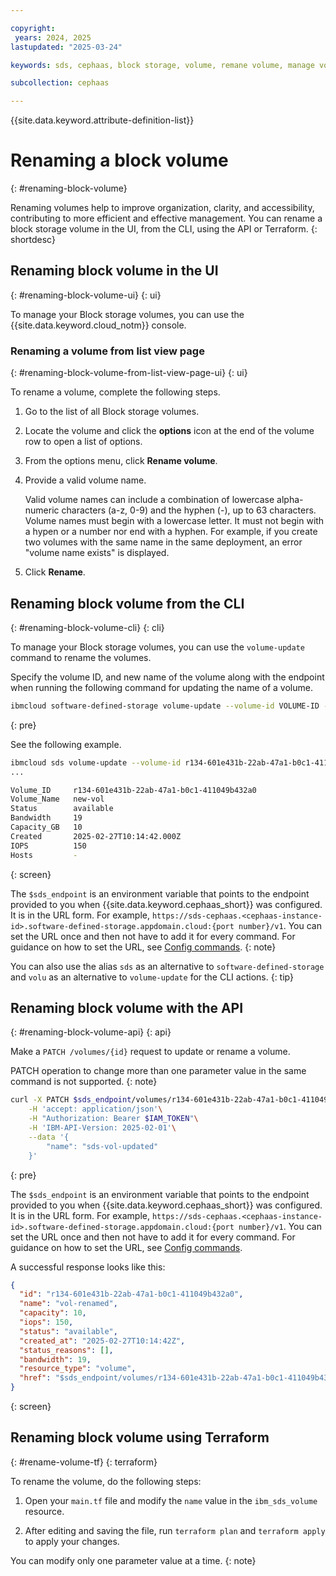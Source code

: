 ```yaml
---

copyright:
 years: 2024, 2025
lastupdated: "2025-03-24"

keywords: sds, cephaas, block storage, volume, remane volume, manage volume, ceph as a service

subcollection: cephaas

---
```


{{site.data.keyword.attribute-definition-list}}

# Renaming a block volume
{: #renaming-block-volume}

Renaming volumes help to improve organization, clarity, and accessibility, contributing to more efficient and effective management. You can rename a block storage volume in the UI, from the CLI, using the API or Terraform.
{: shortdesc}

## Renaming block volume in the UI
{: #renaming-block-volume-ui}
{: ui}

To manage your Block storage volumes, you can use the {{site.data.keyword.cloud_notm}} console.

### Renaming a volume from list view page
{: #renaming-block-volume-from-list-view-page-ui}
{: ui}

To rename a volume, complete the following steps.

1. Go to the list of all Block storage volumes.

2. Locate the volume and click the **options** icon at the end of the volume row to open a list of options.

3. From the options menu, click **Rename volume**.

4. Provide a valid volume name.

    Valid volume names can include a combination of lowercase alpha-numeric characters (a-z, 0-9) and the hyphen (-), up to 63 characters. Volume names must begin with a lowercase letter. It must not begin with a hypen or a number nor end with a hyphen. For example, if you create two volumes with the same name in the same deployment, an error "volume name exists" is displayed.

5. Click **Rename**.


## Renaming block volume from the CLI
{: #renaming-block-volume-cli}
{: cli}

To manage your Block storage volumes, you can use the `volume-update` command to rename the volumes.

Specify the volume ID, and new name of the volume along with the endpoint when running the following command for updating the name of a volume.

```sh
ibmcloud software-defined-storage volume-update --volume-id VOLUME-ID --name NAME --url string
```
{: pre}

See the following example.

```bash
ibmcloud sds volume-update --volume-id r134-601e431b-22ab-47a1-b0c1-411049b432a0 --name new-vol --url $sds_endpoint
...

Volume_ID     r134-601e431b-22ab-47a1-b0c1-411049b432a0
Volume_Name   new-vol
Status        available
Bandwidth     19
Capacity_GB   10
Created       2025-02-27T10:14:42.000Z
IOPS          150
Hosts         -
```
{: screen}

The `$sds_endpoint` is an environment variable that points to the endpoint provided to you when {{site.data.keyword.cephaas_short}} was configured. It is in the URL form. For example, `https://sds-cephaas.<cephaas-instance-id>.software-defined-storage.appdomain.cloud:{port number}/v1`. You can set the URL once and then not have to add it for every command. For guidance on how to set the URL, see [Config commands](/docs/cephaas?topic=cephaas-ic-sds-cli-reference&interface=cli#ic-config-commands).
{: note}


You can also use the alias `sds` as an alternative to `software-defined-storage` and `volu` as an alternative to `volume-update` for the CLI actions.
{: tip}


## Renaming block volume with the API
{: #renaming-block-volume-api}
{: api}

Make a `PATCH /volumes/{id}` request to update or rename a volume.


PATCH operation to change more than one parameter value in the same command is not supported.
{: note}

```sh
curl -X PATCH $sds_endpoint/volumes/r134-601e431b-22ab-47a1-b0c1-411049b432a0\
    -H 'accept: application/json'\
    -H "Authorization: Bearer $IAM_TOKEN"\
    -H 'IBM-API-Version: 2025-02-01'\
    --data '{
        "name": "sds-vol-updated"
    }'
```
{: pre}

The `$sds_endpoint` is an environment variable that points to the endpoint provided to you when {{site.data.keyword.cephaas_short}} was configured. It is in the URL form. For example, `https://sds-cephaas.<cephaas-instance-id>.software-defined-storage.appdomain.cloud:{port number}/v1`. You can set the URL once and then not have to add it for every command. For guidance on how to set the URL, see [Config commands](/docs/cephaas?topic=cephaas-ic-sds-cli-reference&interface=cli#ic-config-commands).

A successful response looks like this:

```json
{
  "id": "r134-601e431b-22ab-47a1-b0c1-411049b432a0",
  "name": "vol-renamed",
  "capacity": 10,
  "iops": 150,
  "status": "available",
  "created_at": "2025-02-27T10:14:42Z",
  "status_reasons": [],
  "bandwidth": 19,
  "resource_type": "volume",
  "href": "$sds_endpoint/volumes/r134-601e431b-22ab-47a1-b0c1-411049b432a0"
}
```
{: screen}


## Renaming block volume using Terraform
{: #rename-volume-tf}
{: terraform}

To rename the volume, do the following steps:

1. Open your `main.tf` file and modify the `name` value in the `ibm_sds_volume` resource.

2. After editing and saving the file, run `terraform plan` and `terraform apply` to apply your changes.

You can modify only one parameter value at a time.
{: note}
